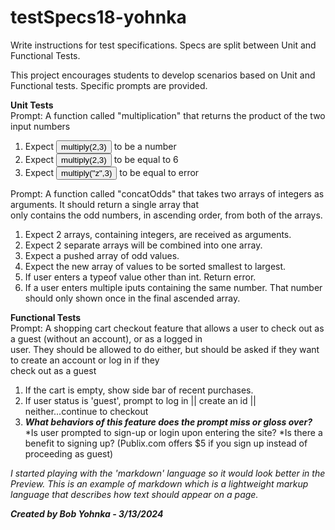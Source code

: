 # testSpecs18-yohnka
Write instructions for test specifications. Specs are split between Unit and Functional Tests.

This project encourages students to develop scenarios based on Unit and Functional tests.  Specific prompts are provided.  

<b>Unit Tests</b><br>
Prompt: A function called "multiplication" that returns the product of the two input numbers<br>
1. Expect <button>multiply(2,3)</button> to be a number<br>
2. Expect <button>multiply(2,3)</button> to be equal to 6<br>
3. Expect <button>multiply("z",3)</button> to be equal to error<br>


Prompt: A function called "concatOdds" that takes two arrays of integers as arguments.  It should return a single array that<br>only contains the odd numbers, in ascending order, from both of the arrays.<br>
1. Expect 2 arrays, containing integers, are received as arguments.<br>
2. Expect 2 separate arrays will be combined into one array.<br>
3. Expect a pushed array of odd values.<br>
4. Expect the new array of values to be sorted smallest to largest.<br>
5. If user enters a typeof value other than int. Return error.<br>
6. If a user enters multiple iputs containing the same number.  That number should only shown once in the final ascended array.<br>

<b>Functional Tests</b><br>
Prompt: A shopping cart checkout feature that allows a user to check out as a guest (without an account), or as a logged in<br>user.  They should be allowed to do either, but should be asked if they want to create an account or log in if they <br> check out as a guest<br>
1. If the cart is empty, show side bar of recent purchases.<br>
2.  If user status is 'guest', prompt to log in || create an id || neither...continue to checkout<br>
3.  <i><b>What behaviors of this feature does the prompt miss or gloss over?</b></i><br>
    *Is user prompted to sign-up or login upon entering the site?
    *Is there a benefit to signing up? (Publix.com offers $5 if you sign up instead of proceeding as guest)<br>


<i>I started playing with the 'markdown' language so it would look better in the Preview.  This is an example of markdown which is a lightweight markup language that describes how text should appear on a page.</i>


***Created by Bob Yohnka - 3/13/2024***
